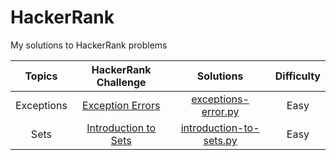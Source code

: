 # HackerRank
My solutions to HackerRank problems

| Topics     | HackerRank Challenge  | Solutions   | Difficulty
| :-----:    |  :-:                  |     :-:     |   :-: |
| Exceptions | [Exception Errors](https://www.hackerrank.com/challenges/exceptions/problem) | [exceptions-error.py](https://github.com/tamjidka/HackerRank/blob/main/Python/Exceptions/exceptions-errors.py) | Easy
|Sets| [Introduction to Sets](https://www.hackerrank.com/challenges/py-introduction-to-sets/problem)|[introduction-to-sets.py](https://github.com/tamjidka/HackerRank/blob/main/Python/Sets/introduction-to-sets.py)| Easy
		
